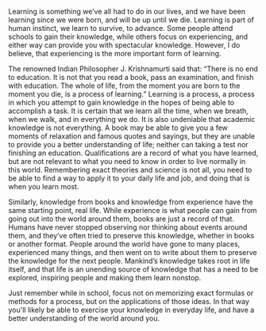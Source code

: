 Learning is something we’ve all had to do in our lives, and we have been learning since we were born, and will be up until we die. Learning is part of human instinct, we learn to survive, to advance. Some people attend schools to gain their knowledge, while others focus on experiencing, and either way can provide you with spectacular knowledge. However, I do believe, that experiencing is the more important form of learning. 
  
The renowned Indian Philosopher J. Krishnamurti said that: “There is no end to education. It is not that you read a book, pass an examination, and finish with education. The whole of life, from the moment you are born to the moment you die, is a process of learning.” Learning is a process, a process in which you attempt to gain knowledge in the hopes of being able to accomplish a task. It is certain that we learn all the time, when we breath, when we walk, and in everything we do. It is also undeniable that academic knowledge is not everything. A book may be able to give you a few moments of relaxation and famous quotes and sayings, but they are unable to provide you a better understanding of life; neither can taking a test nor finishing an education. Qualifications are a record of what you have learned, but are not relevant to what you need to know in order to live normally in this world. Remembering exact theories and science is not all, you need to be able to find a way to apply it to your daily life and job, and doing that is when you learn most.
  
Similarly, knowledge from books and knowledge from experience have the same starting point, real life. While experience is what people can gain from going out into the world around them, books are just a record of that. Humans have never stopped observing nor thinking about events around them, and they’ve often tried to preserve this knowledge, whether in books or another format. People around the world have gone to many places, experienced many things, and then went on to write about them to preserve the knowledge for the next people. Mankind’s knowledge takes root in life itself, and that life is an unending source of knowledge that has a need to be explored, inspiring people and making them learn nonstop.
  
Just remember while in school, focus not on memorizing exact formulas or methods for a process, but on the applications of those ideas. In that way you'll likely be able to exercise your knowledge in everyday life, and have a better understanding of the world around you. 
